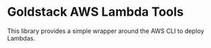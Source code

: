 # Goldstack AWS Lambda Tools

This library provides a simple wrapper around the AWS CLI to deploy Lambdas.
